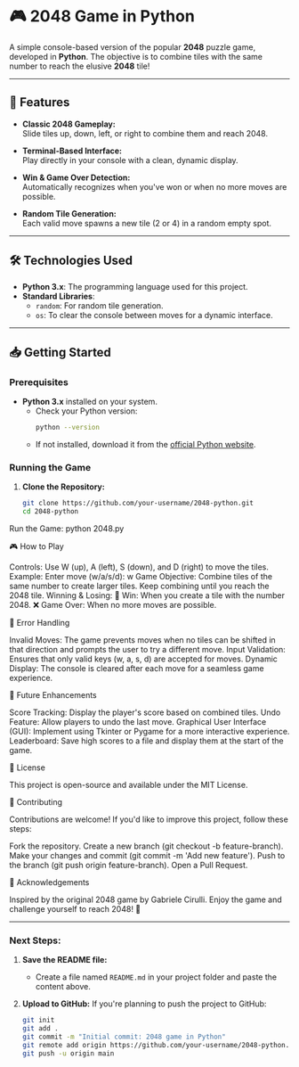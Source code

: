 # 🎮 2048 Game in Python

A simple console-based version of the popular **2048** puzzle game, developed in **Python**. The objective is to combine tiles with the same number to reach the elusive **2048** tile!

---

## 🚀 Features

- **Classic 2048 Gameplay:**  
  Slide tiles up, down, left, or right to combine them and reach 2048.
  
- **Terminal-Based Interface:**  
  Play directly in your console with a clean, dynamic display.

- **Win & Game Over Detection:**  
  Automatically recognizes when you've won or when no more moves are possible.

- **Random Tile Generation:**  
  Each valid move spawns a new tile (2 or 4) in a random empty spot.

---

## 🛠️ Technologies Used

- **Python 3.x**: The programming language used for this project.
- **Standard Libraries**: 
  - `random`: For random tile generation.
  - `os`: To clear the console between moves for a dynamic interface.

---

## 📥 Getting Started

### Prerequisites

- **Python 3.x** installed on your system.
  - Check your Python version:
    ```bash
    python --version
    ```
  - If not installed, download it from the [official Python website](https://www.python.org/downloads/).

### Running the Game

1. **Clone the Repository:**
   ```bash
   git clone https://github.com/your-username/2048-python.git
   cd 2048-python
Run the Game:
python 2048.py

🎮 How to Play

Controls:
Use W (up), A (left), S (down), and D (right) to move the tiles.
Example:
Enter move (w/a/s/d): w
Game Objective:
Combine tiles of the same number to create larger tiles.
Keep combining until you reach the 2048 tile.
Winning & Losing:
🎉 Win: When you create a tile with the number 2048.
❌ Game Over: When no more moves are possible.

🐛 Error Handling

Invalid Moves:
The game prevents moves when no tiles can be shifted in that direction and prompts the user to try a different move.
Input Validation:
Ensures that only valid keys (w, a, s, d) are accepted for moves.
Dynamic Display:
The console is cleared after each move for a seamless game experience.

🚀 Future Enhancements

Score Tracking:
Display the player's score based on combined tiles.
Undo Feature:
Allow players to undo the last move.
Graphical User Interface (GUI):
Implement using Tkinter or Pygame for a more interactive experience.
Leaderboard:
Save high scores to a file and display them at the start of the game.

📄 License

This project is open-source and available under the MIT License.

🤝 Contributing

Contributions are welcome! If you'd like to improve this project, follow these steps:

Fork the repository.
Create a new branch (git checkout -b feature-branch).
Make your changes and commit (git commit -m 'Add new feature').
Push to the branch (git push origin feature-branch).
Open a Pull Request.

🙌 Acknowledgements

Inspired by the original 2048 game by Gabriele Cirulli.
Enjoy the game and challenge yourself to reach 2048! 🎉


---

### **Next Steps:**

1. **Save the README file:**
   - Create a file named `README.md` in your project folder and paste the content above.

2. **Upload to GitHub:**
   If you're planning to push the project to GitHub:
   ```bash
   git init
   git add .
   git commit -m "Initial commit: 2048 game in Python"
   git remote add origin https://github.com/your-username/2048-python.git
   git push -u origin main

